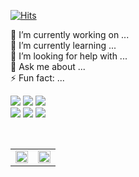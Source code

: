 [![Hits](https://hits.seeyoufarm.com/api/count/incr/badge.svg?url=https%3A%2F%2Fgithub.com%2Fgjbae1212%2Fhit-counter&count_bg=%23002045&title_bg=%23F7394D&icon=&icon_color=%23E7E7E7&title=hits&edge_flat=false)](https://hits.seeyoufarm.com)


 🔭 I’m currently working on ... <br />
 🌱 I’m currently learning ... <br />
 🤔 I’m looking for help with ... <br />
 💬 Ask me about ... <br />
 ⚡ Fun fact: ... <br />

<img src="https://img.shields.io/badge/HTML5-E34F26.svg?&style=for-the-badge&logo=HTML5&logoColor=white" /> <img src="https://img.shields.io/badge/CSS3-1572B6.svg?&style=for-the-badge&logo=CSS3&logoColor=white" /> <img src="https://img.shields.io/badge/javascript-F7DF1E.svg?&style=for-the-badge&logo=javascript&logoColor=black" /><br />
 <img src="https://img.shields.io/badge/styled components-DB7093.svg?&style=for-the-badge&logo=styled-components&logoColor=white" />
  <img src="https://img.shields.io/badge/React-61dafb.svg?&style=for-the-badge&logo=react&logoColor=black" />
 <img src="https://img.shields.io/badge/React Router-ca4245.svg?&style=for-the-badge&logo=React-Router&logoColor=white" />
 
<br />
<table>
  <tr>
    <td align="top" width="50%">
      <img src=https://github-readme-stats.vercel.app/api?username=lhk3337&theme=graywhite&hide_border=true&show_icons=true? style="width: 100%" />
    </td>
    <td align="top" width="50%">
      <img src=https://github-readme-stats.vercel.app/api/top-langs/?username=lhk3337&theme=graywhite&hide_border=true&&hide=python&layout=compact style="width: 100%" />
    </td>
  </tr>
</table>
